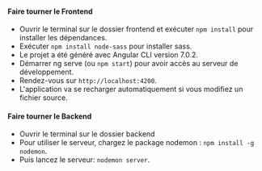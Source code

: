 #### Faire tourner le Frontend

* Ouvrir le terminal sur le dossier frontend et exécuter  `npm install` pour installer les dépendances.
* Exécuter `npm install node-sass` pour installer sass.
* Le projet a été généré avec Angular CLI version 7.0.2.
* Démarrer ng serve (ou `npm start`) pour avoir accès au serveur de développement.
* Rendez-vous sur `http://localhost:4200`.
* L'application va se recharger automatiquement si vous modifiez un fichier source.

#### Faire tourner le Backend

* Ouvrir le terminal sur le dossier backend
* Pour utiliser le serveur, chargez le package nodemon : `npm install -g nodemon`.
* Puis lancez le serveur: `nodemon server`.